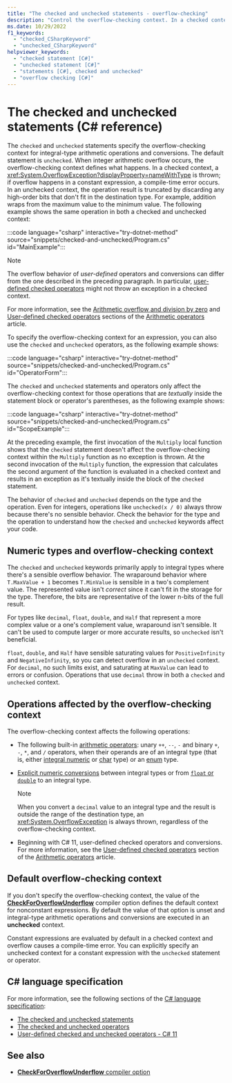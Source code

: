 ```yaml
---
title: "The checked and unchecked statements - overflow-checking"
description: "Control the overflow-checking context. In a checked context, overflow causes an exception to be thrown. In an unchecked context, the result is truncated."
ms.date: 10/29/2022
f1_keywords: 
  - "checked_CSharpKeyword"
  - "unchecked_CSharpKeyword"
helpviewer_keywords: 
  - "checked statement [C#]"
  - "unchecked statement [C#]"
  - "statements [C#], checked and unchecked"
  - "overflow checking [C#]"
---
```

# The checked and unchecked statements (C# reference)

The `checked` and `unchecked` statements specify the overflow-checking context for integral-type arithmetic operations and conversions. The default statement is `unchecked`. When integer arithmetic overflow occurs, the overflow-checking context defines what happens. In a checked context, a <xref:System.OverflowException?displayProperty=nameWithType> is thrown; if overflow happens in a constant expression, a compile-time error occurs. In an unchecked context, the operation result is truncated by discarding any high-order bits that don't fit in the destination type. For example, addition wraps from the maximum value to the minimum value. The following example shows the same operation in both a checked and unchecked context:

:::code language="csharp" interactive="try-dotnet-method" source="snippets/checked-and-unchecked/Program.cs" id="MainExample":::

> [!NOTE]
> The overflow behavior of *user-defined* operators and conversions can differ from the one described in the preceding paragraph. In particular, [user-defined checked operators](../operators/arithmetic-operators.md#user-defined-checked-operators) might not throw an exception in a checked context.

For more information, see the [Arithmetic overflow and division by zero](../operators/arithmetic-operators.md#arithmetic-overflow-and-division-by-zero) and [User-defined checked operators](../operators/arithmetic-operators.md#user-defined-checked-operators) sections of the [Arithmetic operators](../operators/arithmetic-operators.md) article.

To specify the overflow-checking context for an expression, you can also use the `checked` and `unchecked` operators, as the following example shows:

:::code language="csharp" interactive="try-dotnet-method" source="snippets/checked-and-unchecked/Program.cs" id="OperatorForm":::

The `checked` and `unchecked` statements and operators only affect the overflow-checking context for those operations that are *textually* inside the statement block or operator's parentheses, as the following example shows:

:::code language="csharp" interactive="try-dotnet-method" source="snippets/checked-and-unchecked/Program.cs" id="ScopeExample":::

At the preceding example, the first invocation of the `Multiply` local function shows that the `checked` statement doesn't affect the overflow-checking context within the `Multiply` function as no exception is thrown. At the second invocation of the `Multiply` function, the expression that calculates the second argument of the function is evaluated in a checked context and results in an exception as it's textually inside the block of the `checked` statement.

The behavior of `checked` and `unchecked` depends on the type and the operation. Even for integers, operations like `unchecked(x / 0)` always throw because there's no sensible behavior. Check the behavior for the type and the operation to understand how the `checked` and `unchecked` keywords affect your code.

## Numeric types and overflow-checking context

The `checked` and `unchecked` keywords primarily apply to integral types where there's a sensible overflow behavior. The wraparound behavior where `T.MaxValue + 1` becomes `T.MinValue` is sensible in a two's complement value. The represented value isn't *correct* since it can't fit in the storage for the type. Therefore, the bits are representative of the lower n-bits of the full result.

For types like `decimal`, `float`, `double`, and `Half` that represent a more complex value or a one's complement value, wraparound isn't sensible. It can't be used to compute larger or more accurate results, so `unchecked` isn't beneficial.

`float`, `double`, and `Half` have sensible saturating values for `PositiveInfinity` and `NegativeInfinity`, so you can detect overflow in an `unchecked` context. For `decimal`, no such limits exist, and saturating at `MaxValue` can lead to errors or confusion. Operations that use `decimal` throw in both a `checked` and `unchecked` context.

## Operations affected by the overflow-checking context

The overflow-checking context affects the following operations:

- The following built-in [arithmetic operators](../operators/arithmetic-operators.md): unary `++`, `--`, `-` and binary `+`, `-`, `*`, and `/` operators, when their operands are of an integral type (that is, either [integral numeric](../builtin-types/integral-numeric-types.md) or [char](../builtin-types/char.md) type) or an [enum](../builtin-types/enum.md) type.
- [Explicit numeric conversions](../builtin-types/numeric-conversions.md#explicit-numeric-conversions) between integral types or from [`float` or `double`](../builtin-types/floating-point-numeric-types.md) to an integral type.

  > [!NOTE]
  > When you convert a `decimal` value to an integral type and the result is outside the range of the destination type, an <xref:System.OverflowException> is always thrown, regardless of the overflow-checking context.

- Beginning with C# 11, user-defined checked operators and conversions. For more information, see the [User-defined checked operators](../operators/arithmetic-operators.md#user-defined-checked-operators) section of the [Arithmetic operators](../operators/arithmetic-operators.md) article.

## Default overflow-checking context

If you don't specify the overflow-checking context, the value of the [**CheckForOverflowUnderflow**](../compiler-options/language.md#checkforoverflowunderflow) compiler option defines the default context for nonconstant expressions. By default the value of that option is unset and integral-type arithmetic operations and conversions are executed in an **unchecked** context.

Constant expressions are evaluated by default in a checked context and overflow causes a compile-time error. You can explicitly specify an unchecked context for a constant expression with the `unchecked` statement or operator.

## C# language specification

For more information, see the following sections of the [C# language specification](~/_csharpstandard/standard/README.md):

- [The checked and unchecked statements](~/_csharpstandard/standard/statements.md#1312-the-checked-and-unchecked-statements)
- [The checked and unchecked operators](~/_csharpstandard/standard/expressions.md#12820-the-checked-and-unchecked-operators)
- [User-defined checked and unchecked operators - C# 11](~/_csharplang/proposals/csharp-11.0/checked-user-defined-operators.md)

## See also

- [**CheckForOverflowUnderflow** compiler option](../compiler-options/language.md#checkforoverflowunderflow)
